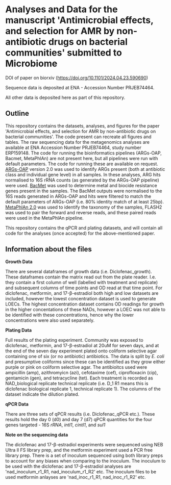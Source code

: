 # Analyses and Data for the manuscript 'Antimicrobial effects, and selection for AMR by non-antibiotic drugs on bacterial communities' submitted to Microbiome
DOI of paper on biorxiv (https://doi.org/10.1101/2024.04.23.590690)

Sequence data is deposited at ENA - Accession Number PRJEB74464. 

All other data is deposited here as part of this repository.

##  Outline 
This repository contains the datasets, analyses, and figures for the paper 'Antimicrobial effects, and selection for AMR by non-antibiotic drugs on bacterial communities'. The code present can recreate all figures and tables. The raw sequencing data for the metagenomics analyses are available at ENA Accession Number PRJEB74464, study number ERP159148. The code for running the bioinformatics pipelines (ARGs-OAP, Bacmet, MetaPhlAn) are not present here, but all pipelines were run with default parameters. The code for running these are available on request. [ARGs-OAP](https://github.com/xinehc/ARGs_OAP) version 2.0 was used to identify ARGs present (both at antibiotic class and individual gene level) in all samples. In these analyses, ARG hits normalised to 16S rRNA counts (as generated by the ARGs-OAP pipeline) were used. [BacMet](http://bacmet.biomedicine.gu.se/) was used to determine metal and biocide resistance genes present in the samples. The BacMet outputs were normalised to the 16S reads generated in ARGs-OAP and hits were filtered to match the default parameters of ARGs-OAP (i.e. 80% identity match of at least 25bp). [MetaPhlAn 2.0](https://github.com/biobakery/MetaPhlAn/wiki/MetaPhlAn2) was used to identify the taxonomy of the samples, FLASH2 was used to pair the forward and reverse reads, and these paired reads were used in the MetaPhlAn pipeline. 

This repository contains the qPCR and plating datasets, and will contain all code for the analyses (once accepted) for the above-mentioned paper. 

## Information about the files 

**Growth Data**

There are several dataframes of growth data (i.e. Diclofenac_growth). These dataframes contain the matrix read out from the plate reader. I.e. they contain a first column of well (labelled with treatment and replicate) and subsequent columns of time points and OD read at that time point. For diclofenac, metformin, and 17-β-estradiol both high and low datasets are included, however the lowest concentration dataset is used to generate LOECs. The highest concentration dataset contains OD readings for growth in the higher concentations of these NADs, however a LOEC was not able to be identified with these concentrations, hence why the lower concentrations were also used separately.

**Plating Data** 

Full results of the plating experiment. Community was exposed to diclofenac, metformin, and 17-β-estradiol at 20uM for seven days, and at the end of the seven day experiment plated onto coliform selective agar containing one of six (or no antibiotic) antibiotics. The data is split by *E. coli* and presumptive coliforms since these can be identified as they grow either purple or pink on coliform selective agar. The antibioitcs used were ampicillin (amp), azithromyicn (azi), cefotaxime (cef), ciprofloxacin (cip), gentamicin (gen), and tetracycline (tet). Each treatment is recorded as NAD_biological replicate technical replicate (i.e. D_1 R1 means this is diclofenac biological replicate 1, technical replicate 1). The columns of the dataset indicate the dilution plated. 

**qPCR Data**

There are three sets of qPCR results (i.e. Diclofenac_qPCR etc.). These results hold the day 0 (d0) and day 7 (d7) qPCR quantities for the four genes targeted - 16S _rRNA_, _intI1_, _cintI1_, and _sul1_

**Note on the sequencing data**

The diclofenac and 17-β-estradiol experiments were sequenced using NEB Ultra ll FS library prep, and the metformin experiment used a PCR free library prep. There is a set of inoculum sequenced using both library preps to account for any biases when comparing to the inoculum. The inoculum to be used with the diclofenac and 17-β-estradiol analyses are 'nad_inoculum_r1_R1, nad_inoculum_r1_R2' etc. The inoculum files to be used metformin anlayses are 'nad_inoc_r1_R1, nad_inoc_r1_R2' etc. 
